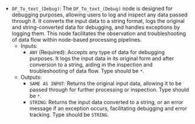 - `DF_To_text_(Debug)`: The `DF_To_text_(Debug)` node is designed for debugging purposes, allowing users to log and inspect any data passed through it. It converts the input data to a string format, logs the original and string-converted data for debugging, and handles exceptions by logging them. This node facilitates the observation and troubleshooting of data flow within node-based processing pipelines.
    - Inputs:
        - `ANY` (Required): Accepts any type of data for debugging purposes. It logs the input data in its original form and after conversion to a string, aiding in the inspection and troubleshooting of data flow. Type should be `*`.
    - Outputs:
        - `SAME AS INPUT`: Returns the original input data, allowing it to be passed through for further processing or inspection. Type should be `*`.
        - `STRING`: Returns the input data converted to a string, or an error message if an exception occurs, facilitating debugging and error tracking. Type should be `STRING`.
